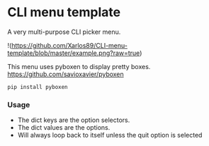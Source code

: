 # CLI menu template
 A very multi-purpose CLI picker menu.

!(https://github.com/Xarlos89/CLI-menu-template/blob/master/example.png?raw=true)


 This menu uses pyboxen to display pretty boxes.
 https://github.com/savioxavier/pyboxen
 ```
 pip install pyboxen
 ```

 ### Usage

- The dict keys are the option selectors.
- The dict values are the options.
- Will always loop back to itself unless the quit option is selected
